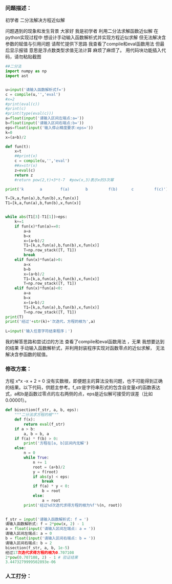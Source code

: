 ### 问题描述：
<p>初学者  二分法解决方程近似解</p>
问题遇到的现象和发生背景
大家好  我是初学者  利用二分法求解函数近似解  在python实现过程中  想设计手动输入函数解析式并实现方程近似求解  但无法解决含参数的赋值与引用问题  请帮忙提供下思路  我查看了compile和eval函数用法  但最后显示报错  意思是浮点数类型求值无法计算  麻烦了麻烦了。
用代码块功能插入代码，请勿粘贴截图

```python
##二分法
import numpy as np
import ast


u=input('请输入函数解析式f=')
c = compile(u,'','eval') 
#x=2
#print(eval(c))
#print(c)
#print(type(eval(c)))
a=float(input('请输入区间左端点:a='))
b=float(input('请输入区间右端点:b='))
eps=float(input('输入停止精度要求:eps='))
k=0
x=(a+b)/2

def fun(t):
    x=t
    ##print(x)
    c = compile(u,'','eval') 
    ##x=str(x)
    z=eval(c)
    return z
    #return pow(2,t)+3*t-7  #pow(x,3)表示x的3次幂

print('k       a        f(a)       b         f(b)      c         f(c)')

T=[k,a,fun(a),b,fun(b),x,fun(x)]
T1=[k,a,fun(a),b,fun(b),x,fun(x)]


while abs(T1[3]-T1[1])>eps:
    k+=1
    if fun(x)*fun(a)==0:
        a=a
        b=x
        x=(a+b)/2
        T1=[k,a,fun(a),b,fun(b),x,fun(x)]
        T=np.row_stack([T, T1])
        break
    elif fun(x)*fun(a)>0:
        a=x
        b=b
        x=(a+b)/2
        T1=[k,a,fun(a),b,fun(b),x,fun(x)]
        T=np.row_stack([T, T1])
    elif fun(x)*fun(a)<0:
        a=a
        b=x
        x=(a+b)/2
        T1=[k,a,fun(a),b,fun(b),x,fun(x)]
        T=np.row_stack([T, T1])
print(T)
print('经过'+str(k)+'次迭代，方程的根为',a)
    
L=input('输入任意字符结束程序；')


```
我的解答思路和尝试过的方法
查看了compile和eval函数用法 ，无果
我想要达到的结果
手动输入函数解析式，并利用封装程序实现对函数零点的近似求解， 无法解决含参函数的赋值。 
### 修改方案：
方程 x*x -x + 2 = 0 没有实数根，即便题主的算法没有问题，也不可能得到正确的结果。以下代码，供题主参考。f_str是字符串形式的包含自变量x的函数表达式，a和b是函数过零点的左右两侧的点，eps是近似解可接受的误差（比如0.00001）。

```python
def bisection(f_str, a, b, eps):
    """二分法求方程的根"""
    def f(x):
        return eval(f_str)
    if a > b:
        a, b = b, a
    if f(a) * f(b) > 0:
        print('方程在[a, b]区间内无解')
    else:
        n = 0
        while True:
            n += 1
            root = (a+b)/2
            y = f(root)
            if abs(y) < eps:
                break
            if f(a) * y < 0:
                b = root
            else:
                a = root
        print('经过%d次迭代求得方程的根为%f'%(n, root))

        
f_str = input('请输入函数解析式: f = ')
请输入函数解析式: f = 2*pow(x, 2) - 1
a = float(input('请输入区间左端点: a = '))
请输入区间左端点: a = 0
b = float(input('请输入区间右端点: b = '))
请输入区间右端点: b = 2
bisection(f_str, a, b, 1e-5)
经过17次迭代求得方程的根为0.707108
2*pow(0.707108, 2) - 1 # 验证结果
3.4473279999502893e-06

```

### 人工打分：
